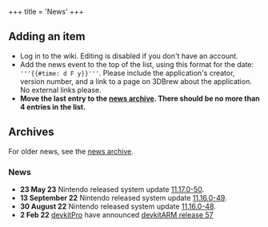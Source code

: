 +++
title = 'News'
+++

<noinclude>

## Adding an item

- Log in to the wiki. Editing is disabled if you don't have an account.
- Add the news event to the top of the list, using this format for the
  date: `'''{{#time: d F y}}'''`. Please include the application's
  creator, version number, and a link to a page on 3DBrew about the
  application. No external links please.
- **Move the last entry to the [news archive](:News/Archive "wikilink").
  There should be no more than 4 entries in the list.**

## Archives

For older news, see the [news archive](:News/Archive "wikilink").

### News

</noinclude>

- **23 May 23** Nintendo released system update
  [11.17.0-50](11.17.0-50 "wikilink").
- **13 September 22** Nintendo released system update
  [11.16.0-49](11.16.0-49 "wikilink").
- **30 August 22** Nintendo released system update
  [11.16.0-48](11.16.0-48 "wikilink").
- **2 Feb 22** [devkitPro](https://devkitpro.org) have announced
  [devkitARM release
  57](https://devkitpro.org/viewtopic.php?f=13&t=9308#p17221)
